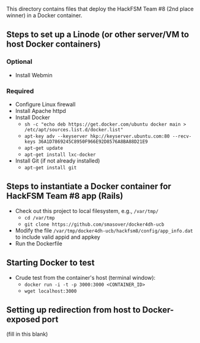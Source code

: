 This directory contains files that deploy the HackFSM Team #8 (2nd place winner) in a Docker container.

## Steps to set up a Linode (or other server/VM to host Docker containers)

### Optional

* Install Webmin

### Required

* Configure Linux firewall
* Install Apache httpd
* Install Docker
  * `sh -c "echo deb https://get.docker.com/ubuntu docker main > /etc/apt/sources.list.d/docker.list"`
  * `apt-key adv --keyserver hkp://keyserver.ubuntu.com:80 --recv-keys 36A1D7869245C8950F966E92D8576A8BA88D21E9`
  * `apt-get update`
  * `apt-get install lxc-docker`
* Install Git (if not already installed)
  * `apt-get install git`


## Steps to instantiate a Docker container for HackFSM Team #8 app (Rails)

* Check out this project to local filesystem, e.g., `/var/tmp/`
  * `cd /var/tmp`
  * `git clone https://github.com/smasover/docker4dh-ucb`
* Modify the file `/var/tmp/docker4dh-ucb/hackfsm8/config/app_info.dat` to include valid appid and appkey
* Run the Dockerfile

## Starting Docker to test

* Crude test from the container's host (terminal window):
  * `docker run -i -t -p 3000:3000 <CONTAINER_ID>`
  * `wget localhost:3000`

## Setting up redirection from host to Docker-exposed port

(fill in this blank)


